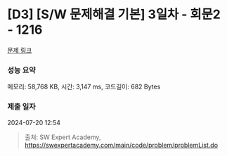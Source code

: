 # [D3] [S/W 문제해결 기본] 3일차 - 회문2 - 1216 

[문제 링크](https://swexpertacademy.com/main/code/problem/problemDetail.do?contestProbId=AV14Rq5aABUCFAYi) 

### 성능 요약

메모리: 58,768 KB, 시간: 3,147 ms, 코드길이: 682 Bytes

### 제출 일자

2024-07-20 12:54



> 출처: SW Expert Academy, https://swexpertacademy.com/main/code/problem/problemList.do